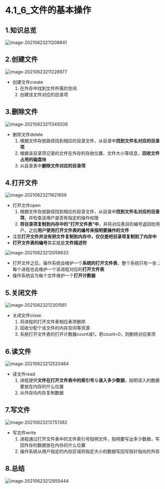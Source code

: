 # 4.1_6_文件的基本操作

## 1.知识总览

![image-20210623211208841](https://tuchuang-01.oss-cn-beijing.aliyuncs.com/img/image-20210623211208841.png)

## 2.创建文件

![image-20210623211228977](https://tuchuang-01.oss-cn-beijing.aliyuncs.com/img/image-20210623211228977.png)

- 创建文件create
  1. 在外存中找到文件所需的空间
  2. 创建该文件对应的目录项

## 3.删除文件

![image-20210623211349206](https://tuchuang-01.oss-cn-beijing.aliyuncs.com/img/image-20210623211349206.png)

- 删除文件delete
  1. 根据文件存放路径找到相应的目录文件，从目录中**找到文件名对应的目录项**
  2. 根据该目录项记录的文件在外存的存放位置、文件大小等信息，**回收文件占用的磁盘块**
  3. 从目录表中**删除文件对应的目录项**

## 4.打开文件

![image-20210623211621659](https://tuchuang-01.oss-cn-beijing.aliyuncs.com/img/image-20210623211621659.png)

- 打开文件open
  1. 根据文件存放路径找到相应的目录文件，从目录中**找到文件名对应的目录项**，并检查该用户是否有指定的操作权限
  2. **将目录项复制到内存中的“打开文件表”中**，并将对应表目的编号返回给用户。之后**用户使用打开文件表的编号来指明要操作的文件**
- 注意**打开文件并没有把文件复制到内存中，仅仅是吧目录项复制到了内存中**
- **打开文件表的编号**其实就是**文件描述符**

![image-20210623212059833](https://tuchuang-01.oss-cn-beijing.aliyuncs.com/img/image-20210623212059833.png)

- 打开文件之后，操作系统会维护一个**系统的打开文件表**，整个系统只有一张；每个进程也会维护一个该进程对应的**打开文件表**
- 操作系统会为每个文件维护一个**打开计数器**

## 5.关闭文件

![image-20210623212301561](https://tuchuang-01.oss-cn-beijing.aliyuncs.com/img/image-20210623212301561.png)

- 关闭文件close
  1. 将进程的打开文件表相应表项删除
  2. 回收分配个该文件的内存空间等资源
  3. 系统打开文件表的打开计数器count减1，若count=0，则删除对应表项

## 6.读文件

![image-20210623212520484](https://tuchuang-01.oss-cn-beijing.aliyuncs.com/img/image-20210623212520484.png)

- 读文件read
  1. 进程提供**文件在打开文件表中的索引号**与**读入多少数据**，指明读入的数据要放在内存的什么位置
  2. 从外存向内存复制数据

## 7.写文件

![image-20210623212751382](https://tuchuang-01.oss-cn-beijing.aliyuncs.com/img/image-20210623212751382.png)

- 写文件write
  1. 进程通过打开文件表中的文件索引号指明文件，指明要写出多少数据，写回外存的数据放在内存的什么位置
  2. 操作系统从用户指定的内存区域将指定大小的数据写回写指针指向的外存

## 8.总结

![image-20210623212955444](https://tuchuang-01.oss-cn-beijing.aliyuncs.com/img/image-20210623212955444.png)

